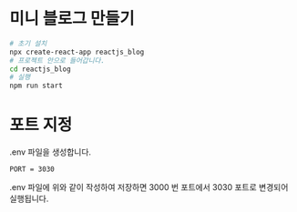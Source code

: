 # 미니 블로그 만들기

```bash
# 초기 설치
npx create-react-app reactjs_blog
# 프로젝트 안으로 들어갑니다.
cd reactjs_blog
# 실행
npm run start
```

# 포트 지정

.env 파일을 생성합니다.

```
PORT = 3030
```

.env 파일에 위와 같이 작성하여 저장하면
3000 번 포트에서 3030 포트로 변경되어 실행됩니다.
